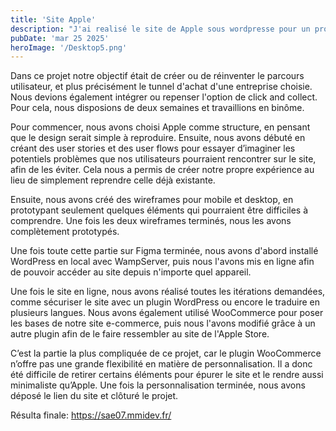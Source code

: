 ```yaml
---
title: 'Site Apple'
description: "J'ai realisé le site de Apple sous wordpresse pour un projet universitaire."
pubDate: 'mar 25 2025'
heroImage: '/Desktop5.png'
---
```


Dans ce projet notre objectif était de créer ou de réinventer le parcours utilisateur, et plus précisément le tunnel d'achat d'une entreprise choisie. Nous devions également intégrer ou repenser l'option de click and collect. Pour cela, nous disposions de deux semaines et travaillions en binôme. 


Pour commencer, nous avons choisi Apple comme structure, en pensant que le design serait simple à reproduire. Ensuite, nous avons débuté en créant des user stories et des user flows pour essayer d’imaginer les potentiels problèmes que nos utilisateurs pourraient rencontrer sur le site, afin de les éviter. Cela nous a permis de créer notre propre expérience au lieu de simplement reprendre celle déjà existante. 

Ensuite, nous avons créé des wireframes pour mobile et desktop, en prototypant seulement quelques éléments qui pourraient être difficiles à comprendre. Une fois les deux wireframes terminés, nous les avons complètement prototypés.

Une fois toute cette partie sur Figma terminée, nous avons d'abord installé WordPress en local avec WampServer, puis nous l'avons mis en ligne afin de pouvoir accéder au site depuis n'importe quel appareil.

Une fois le site en ligne, nous avons réalisé toutes les itérations demandées, comme sécuriser le site avec un plugin WordPress ou encore le traduire en plusieurs langues. Nous avons également utilisé WooCommerce pour poser les bases de notre site e-commerce, puis nous l'avons modifié grâce à un autre plugin afin de le faire ressembler au site de l'Apple Store.

C’est la partie la plus compliquée de ce projet, car le plugin WooCommerce n’offre pas une grande flexibilité en matière de personnalisation. Il a donc été difficile de retirer certains éléments pour épurer le site et le rendre aussi minimaliste qu’Apple. Une fois la personnalisation terminée, nous avons déposé le lien du site et clôturé le projet.

Résulta finale: https://sae07.mmidev.fr/
